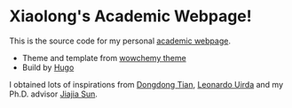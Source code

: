 # Xiaolong's Academic Webpage!

This is the source code for my personal [academic webpage](https://xiaolongw1223.github.io/).

- Theme and template from [wowchemy theme](https://wowchemy.com/)
- Build by [Hugo](https://gohugo.io/)

I obtained lots of inspirations from [Dongdong Tian](https://me.seisman.info), [Leonardo Uirda](https://www.leouieda.com/) and my Ph.D. advisor [Jiajia Sun](https://sites.google.com/view/jiajiasun).
